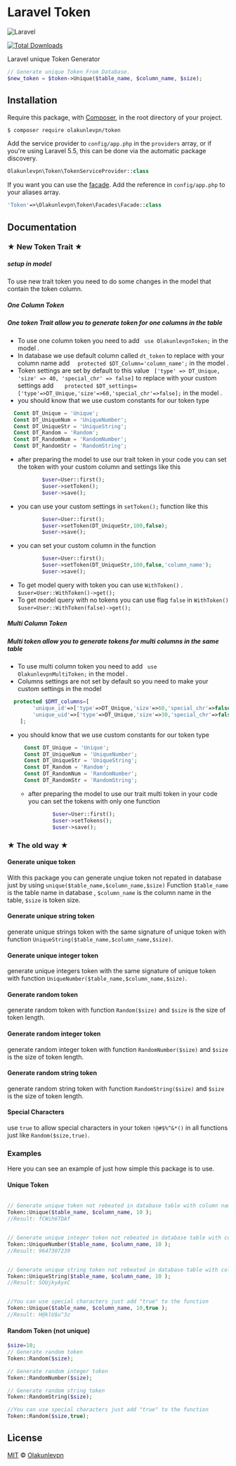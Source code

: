 # Laravel Token

![Laravel](https://res.cloudinary.com/dtfbvvkyp/image/upload/v1566331377/laravel-logolockup-cmyk-red.svg)

[![Total Downloads](https://img.shields.io/packagist/dt/league/skeleton.svg?style=flat-square)](https://packagist.org/packages/olakunlevpn/token)


Laravel unique Token Generator 
```php
// Generate unique Token From Database.
$new_token = $token->Unique($table_name, $column_name, $size);

```

## Installation

Require this package, with [Composer](https://getcomposer.org/), in the root directory of your project.

```bash
$ composer require olakunlevpn/token
```

Add the service provider to `config/app.php` in the `providers` array, or if you're using Laravel 5.5, this can be done via the automatic package discovery.

```php
Olakunlevpn\Token\TokenServiceProvider::class
```

If you want you can use the [facade](http://laravel.com/docs/facades). Add the reference in `config/app.php` to your aliases array.

```php
'Token'=>\Olakunlevpn\Token\Facades\Facade::class
```

## Documentation

### ★ New Token Trait ★
##### setup in model
To use new trait token you need to do some changes in the model that contain the token column.
##### One Column Token

##### One token Trait allow you to generate token for one columns in the  table

* To use one column token you need to add `` use OlakunlevpnToken;`` in the model .
* In database we use default column called ``dt_token`` to replace with your column name add  ``  protected $DT_Column='column_name';`` in the model .
* Token settings are set by default to this value `` ['type' => DT_Unique, 'size' => 40, 'special_chr' => false]`` to replace with your custom settings add  ``    protected $DT_settings=['type'=>DT_Unique,'size'=>60,'special_chr'=>false]; `` in the model .
* you should know that we use custom constants for our token type
```php
  Const DT_Unique = 'Unique'; 
  Const DT_UniqueNum = 'UniqueNumber'; 
  Const DT_UniqueStr = 'UniqueString';
  Const DT_Random = 'Random';
  Const DT_RandomNum = 'RandomNumber';
  Const DT_RandomStr = 'RandomString';
  ``` 
 * after preparing the model to use our trait token in your code you can set the token with your custom column and settings like this
```php
           $user=User::first();
           $user->setToken();
           $user->save();
```
* you can use your custom settings in ``setToken();`` function like this
```php
           $user=User::first();
           $user->setToken(DT_UniqueStr,100,false);
           $user->save();
```
* you can set your custom column in the function
 ```php
            $user=User::first();
            $user->setToken(DT_UniqueStr,100,false,'column_name');
            $user->save();
 ```      
* To get model query with token you can use `WithToken()` .
       ```
                  $user=User::WithToken()->get();
       ```
* To get model query with no tokens you can use flag ``false``  in `WithToken()`
       ```
                       $user=User::WithToken(false)->get();
            ```
##### Multi Column Token

##### Multi token allow you to generate tokens for multi columns in the same table
  
  * To use multi column token you need to add `` use OlakunlevpnMultiToken;`` in the model .
  * Columns settings are not set by default so you need to make your custom settings in the model
```php
  protected $DMT_columns=[
        'unique_id'=>['type'=>DT_Unique,'size'=>60,'special_chr'=>false],
        'unique_uid'=>['type'=>DT_Unique,'size'=>30,'special_chr'=>false],
    ];

``` 
* you should know that we use custom constants for our token type
  ```php
    Const DT_Unique = 'Unique'; 
    Const DT_UniqueNum = 'UniqueNumber'; 
    Const DT_UniqueStr = 'UniqueString';
    Const DT_Random = 'Random';
    Const DT_RandomNum = 'RandomNumber';
    Const DT_RandomStr = 'RandomString';
    ``` 
   * after preparing the model to use our trait multi token in your code you can set the tokens with only one function
  ```php
             $user=User::first();
             $user->setTokens();
             $user->save();
  ```
    
          
### ★ The old way ★
#### Generate unique token

With this package you can generate unqiue token not repated in database just by using `unique($table_name,$column_name,$size)` Function  `$table_name` is the table name in database , `$column_name` is the column name in the table, `$size` is token size.


#### Generate unique string token

generate unique strings token with the same signature  of unique token with function `UniqueString($table_name,$column_name,$size)`.


#### Generate unique integer token

generate unique integers token with the same signature  of unique token with function `UniqueNumber($table_name,$column_name,$size)`.


#### Generate random token
generate random token with function `Random($size)` and `$size` is the size of token length.


#### Generate random integer token
generate random integer token with function `RandomNumber($size)` and `$size` is the size of token length.


#### Generate random string token
generate random string token with function `RandomString($size)` and `$size` is the size of token length.

#### Special Characters

use `true` to allow special characters in your token `!@#$%^&*()` in all functions just like `Random($size,true)`.

### Examples

Here you can see an example of just how simple this package is to use.
#### Unique Token
```php

// Generate unique token not rebeated in database table with column name 
Token::Unique($table_name, $column_name, 10 );
//Result: fCWih6TDAf


// Generate unique integer token not rebeated in database table with column name
Token::UniqueNumber($table_name, $column_name, 10 );
//Result: 9647307239


// Generate unique string token not rebeated in database table with column name
Token::UniqueString($table_name, $column_name, 10 );
//Result: SOUjkyAyxC


//You can use special characters just add "true" to the function
Token::Unique($table_name, $column_name, 10,true );
//Result: H@klU$u^3z
```

#### Random Token (not unique)
```php
$size=10;
// Generate random token 
Token::Random($size);

// Generate random integer token
Token::RandomNumber($size);

// Generate random string token
Token::RandomString($size);

//You can use special characters just add "true" to the function
Token::Random($size,true);

```

## License

[MIT](LICENSE) © [Olakunlevpn](https://github.com/olakunlevpn)
